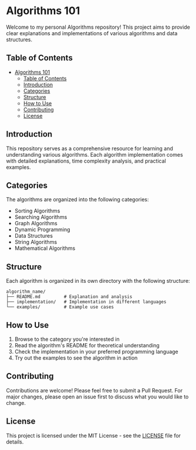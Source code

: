 # Algorithms 101

Welcome to my personal Algorithms repository! This project aims to provide clear explanations and implementations of various algorithms and data structures.

## Table of Contents

- [Algorithms 101](#algorithms-101)
  - [Table of Contents](#table-of-contents)
  - [Introduction](#introduction)
  - [Categories](#categories)
  - [Structure](#structure)
  - [How to Use](#how-to-use)
  - [Contributing](#contributing)
  - [License](#license)

## Introduction

This repository serves as a comprehensive resource for learning and understanding various algorithms. Each algorithm implementation comes with detailed explanations, time complexity analysis, and practical examples.

## Categories

The algorithms are organized into the following categories:

- Sorting Algorithms
- Searching Algorithms
- Graph Algorithms
- Dynamic Programming
- Data Structures
- String Algorithms
- Mathematical Algorithms

## Structure

Each algorithm is organized in its own directory with the following structure:

```
algorithm_name/
├── README.md         # Explanation and analysis
├── implementation/   # Implementation in different languages
└── examples/         # Example use cases
```

## How to Use

1. Browse to the category you're interested in
2. Read the algorithm's README for theoretical understanding
3. Check the implementation in your preferred programming language
4. Try out the examples to see the algorithm in action

## Contributing

Contributions are welcome! Please feel free to submit a Pull Request. For major changes, please open an issue first to discuss what you would like to change.

## License

This project is licensed under the MIT License - see the [LICENSE](LICENSE) file for details. 